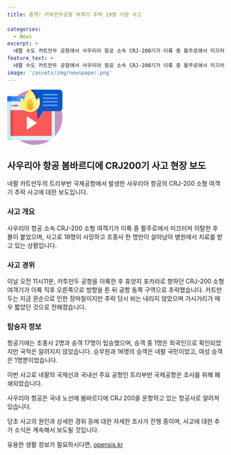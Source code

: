 ```yaml
---
title: 충격! 카투만두공항 여객기 추락 19명 사망 사고

categories:
  - News
excerpt: >
  네팔 수도 카트만두 공항에서 사우리아 항공 소속 CRJ-200기가 이륙 중 활주로에서 미끄러져 불이 붙어 18명이 사망했고, 조종사만 생존했다. 사고 현장에는 네팔 군인들이 모였으며, 조종사는 부상을 입었지만 위험하지 않다고 밝혀졌다. 승객 17명 중 1명은 외국인으로 확인됐지만 국적은 알려지지 않았으며, 공항은 폐쇄됐다. 사우리아 항공은 국내 노선에 봄바르디에 CRJ 200을 운항 중이다. (150자)
feature_text: >
  네팔 수도 카트만두 공항에서 사우리아 항공 소속 CRJ-200기가 이륙 중 활주로에서 미끄러져 불이 붙어 18명이 사망했고, 조종사만 생존했다. 사고 현장에는 네팔 군인들이 모였으며, 조종사는 부상을 입었지만 위험하지 않다고 밝혀졌다. 승객 17명 중 1명은 외국인으로 확인됐지만 국적은 알려지지 않았으며, 공항은 폐쇄됐다. 사우리아 항공은 국내 노선에 봄바르디에 CRJ 200을 운항 중이다. (150자)
image: '/assets/img/newspaper.png'
---
```


<p><img src="/assets/img/news.png" alt="rentncar 속보" /></p>

<h2>사우리아 항공 봄바르디에 CRJ200기 사고 현장 보도</h2>

<p>네팔 카트만두의 트리부반 국제공항에서 발생한 사우리아 항공의 CRJ-200 소형 여객기 추락 사고에 대한 보도입니다.</p>

<h3>사고 개요</h3>

<p>사우리아 항공 소속 CRJ-200 소형 여객기가 이륙 중 활주로에서 미끄러져 이탈한 후 불이 붙었으며, 사고로 18명이 사망하고 조종사 한 명만이 살아남아 병원에서 치료를 받고 있는 상황입니다.</p>

<h3>사고 경위</h3>

<p>이날 오전 11시11분, 카투만두 공항을 이륙한 후 휴양지 포카라로 향하던 CRJ-200 소형 여객기가 이륙 직후 오른쪽으로 방향을 튼 뒤 공항 동쪽 구역으로 추락했습니다. 카트만두는 지금 몬순으로 인한 장마철이지만 추락 당시 비는 내리지 않았으며 가시거리가 매우 짧았던 것으로 전해졌습니다.</p>

<h3>탑승자 정보</h3>

<p>항공기에는 조종사 2명과 승객 17명이 탑승했으며, 승객 중 1명은 외국인으로 확인되었지만 국적은 알려지지 않았습니다. 승무원과 16명의 승객은 네팔 국민이었고, 여성 승객은 1명뿐이었습니다.</p>

<p>이번 사고로 네팔의 국제선과 국내선 주요 공항인 트리부반 국제공항은 조사를 위해 폐쇄되었습니다. </p>

<p>사우리아 항공은 국내 노선에 봄바르디에 CRJ 200을 운항하고 있는 항공사로 알려져 있습니다.</p>

<p>당초 사고의 원인과 상세한 경위 등에 대한 자세한 조사가 진행 중이며, 사고에 대한 추가 소식은 계속해서 보도될 것입니다.</p>
유용한 생활 정보가 필요하시다면, <a href="https://opensis.kr" rel="dofollow">opensis.kr</a>


